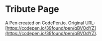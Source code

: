 # Tribute Page

A Pen created on CodePen.io. Original URL: [https://codepen.io/39found/pen/qBVOdYZ](https://codepen.io/39found/pen/qBVOdYZ).


